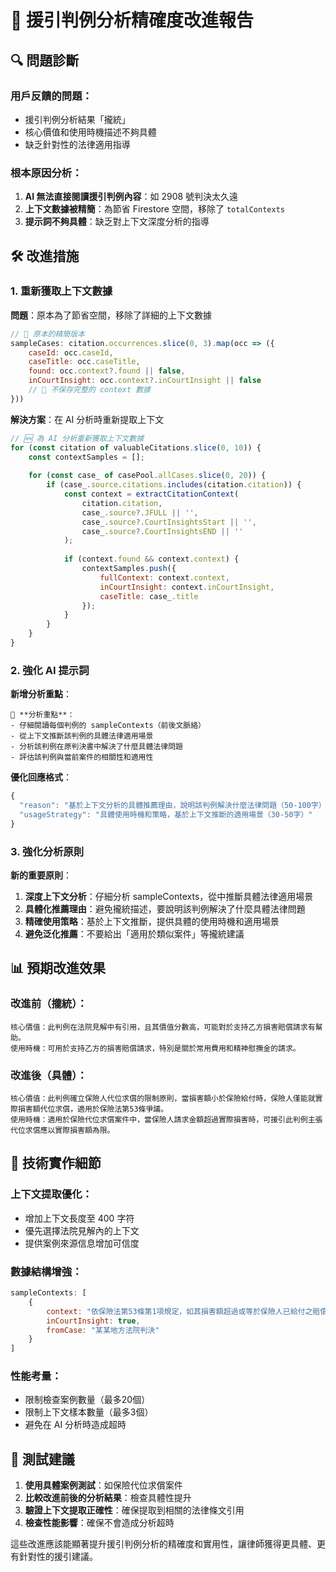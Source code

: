 # 🎯 援引判例分析精確度改進報告

## 🔍 **問題診斷**

### **用戶反饋的問題**：
- 援引判例分析結果「攏統」
- 核心價值和使用時機描述不夠具體
- 缺乏針對性的法律適用指導

### **根本原因分析**：
1. **AI 無法直接閱讀援引判例內容**：如 2908 號判決太久遠
2. **上下文數據被精簡**：為節省 Firestore 空間，移除了 `totalContexts`
3. **提示詞不夠具體**：缺乏對上下文深度分析的指導

## 🛠️ **改進措施**

### **1. 重新獲取上下文數據**

**問題**：原本為了節省空間，移除了詳細的上下文數據
```javascript
// 🚨 原本的精簡版本
sampleCases: citation.occurrences.slice(0, 3).map(occ => ({
    caseId: occ.caseId,
    caseTitle: occ.caseTitle,
    found: occ.context?.found || false,
    inCourtInsight: occ.context?.inCourtInsight || false
    // 🚨 不保存完整的 context 數據
}))
```

**解決方案**：在 AI 分析時重新提取上下文
```javascript
// 🆕 為 AI 分析重新獲取上下文數據
for (const citation of valuableCitations.slice(0, 10)) {
    const contextSamples = [];
    
    for (const case_ of casePool.allCases.slice(0, 20)) {
        if (case_.source.citations.includes(citation.citation)) {
            const context = extractCitationContext(
                citation.citation,
                case_.source?.JFULL || '',
                case_.source?.CourtInsightsStart || '',
                case_.source?.CourtInsightsEND || ''
            );
            
            if (context.found && context.context) {
                contextSamples.push({
                    fullContext: context.context,
                    inCourtInsight: context.inCourtInsight,
                    caseTitle: case_.title
                });
            }
        }
    }
}
```

### **2. 強化 AI 提示詞**

**新增分析重點**：
```
🎯 **分析重點**：
- 仔細閱讀每個判例的 sampleContexts（前後文脈絡）
- 從上下文推斷該判例的具體法律適用場景
- 分析該判例在原判決書中解決了什麼具體法律問題
- 評估該判例與當前案件的相關性和適用性
```

**優化回應格式**：
```javascript
{
  "reason": "基於上下文分析的具體推薦理由，說明該判例解決什麼法律問題（50-100字）",
  "usageStrategy": "具體使用時機和策略，基於上下文推斷的適用場景（30-50字）"
}
```

### **3. 強化分析原則**

**新的重要原則**：
1. **深度上下文分析**：仔細分析 sampleContexts，從中推斷具體法律適用場景
2. **具體化推薦理由**：避免攏統描述，要說明該判例解決了什麼具體法律問題
3. **精確使用策略**：基於上下文推斷，提供具體的使用時機和適用場景
4. **避免泛化推薦**：不要給出「適用於類似案件」等攏統建議

## 📊 **預期改進效果**

### **改進前**（攏統）：
```
核心價值：此判例在法院見解中有引用，且其價值分數高，可能對於支持乙方損害賠償請求有幫助。
使用時機：可用於支持乙方的損害賠償請求，特別是關於常用費用和精神慰撫金的請求。
```

### **改進後**（具體）：
```
核心價值：此判例確立保險人代位求償的限制原則，當損害額小於保險給付時，保險人僅能就實際損害額代位求償，適用於保險法第53條爭議。
使用時機：適用於保險代位求償案件中，當保險人請求金額超過實際損害時，可援引此判例主張代位求償應以實際損害額為限。
```

## 🎯 **技術實作細節**

### **上下文提取優化**：
- 增加上下文長度至 400 字符
- 優先選擇法院見解內的上下文
- 提供案例來源信息增加可信度

### **數據結構增強**：
```javascript
sampleContexts: [
    {
        context: "依保險法第53條第1項規定，如其損害額超過或等於保險人已給付之賠償金額...",
        inCourtInsight: true,
        fromCase: "某某地方法院判決"
    }
]
```

### **性能考量**：
- 限制檢查案例數量（最多20個）
- 限制上下文樣本數量（最多3個）
- 避免在 AI 分析時造成超時

## 🧪 **測試建議**

1. **使用具體案例測試**：如保險代位求償案件
2. **比較改進前後的分析結果**：檢查具體性提升
3. **驗證上下文提取正確性**：確保提取到相關的法律條文引用
4. **檢查性能影響**：確保不會造成分析超時

這些改進應該能顯著提升援引判例分析的精確度和實用性，讓律師獲得更具體、更有針對性的援引建議。
